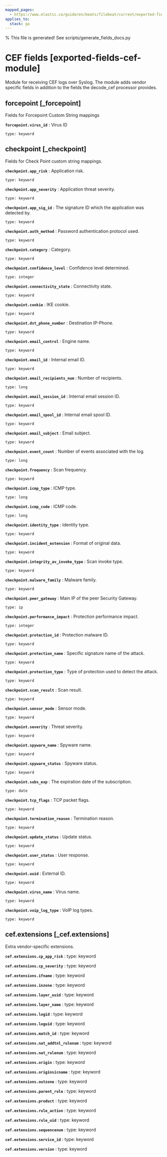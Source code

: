 ```yaml
---
mapped_pages:
  - https://www.elastic.co/guide/en/beats/filebeat/current/exported-fields-cef-module.html
applies_to:
  stack: ga
---
```


% This file is generated! See scripts/generate_fields_docs.py

# CEF fields [exported-fields-cef-module]

Module for receiving CEF logs over Syslog. The module adds vendor specific fields in addition to the fields the decode_cef processor provides.

## forcepoint [_forcepoint]

Fields for Forcepoint Custom String mappings

**`forcepoint.virus_id`**
:   Virus ID

    type: keyword


## checkpoint [_checkpoint]

Fields for Check Point custom string mappings.

**`checkpoint.app_risk`**
:   Application risk.

    type: keyword


**`checkpoint.app_severity`**
:   Application threat severity.

    type: keyword


**`checkpoint.app_sig_id`**
:   The signature ID which the application was detected by.

    type: keyword


**`checkpoint.auth_method`**
:   Password authentication protocol used.

    type: keyword


**`checkpoint.category`**
:   Category.

    type: keyword


**`checkpoint.confidence_level`**
:   Confidence level determined.

    type: integer


**`checkpoint.connectivity_state`**
:   Connectivity state.

    type: keyword


**`checkpoint.cookie`**
:   IKE cookie.

    type: keyword


**`checkpoint.dst_phone_number`**
:   Destination IP-Phone.

    type: keyword


**`checkpoint.email_control`**
:   Engine name.

    type: keyword


**`checkpoint.email_id`**
:   Internal email ID.

    type: keyword


**`checkpoint.email_recipients_num`**
:   Number of recipients.

    type: long


**`checkpoint.email_session_id`**
:   Internal email session ID.

    type: keyword


**`checkpoint.email_spool_id`**
:   Internal email spool ID.

    type: keyword


**`checkpoint.email_subject`**
:   Email subject.

    type: keyword


**`checkpoint.event_count`**
:   Number of events associated with the log.

    type: long


**`checkpoint.frequency`**
:   Scan frequency.

    type: keyword


**`checkpoint.icmp_type`**
:   ICMP type.

    type: long


**`checkpoint.icmp_code`**
:   ICMP code.

    type: long


**`checkpoint.identity_type`**
:   Identity type.

    type: keyword


**`checkpoint.incident_extension`**
:   Format of original data.

    type: keyword


**`checkpoint.integrity_av_invoke_type`**
:   Scan invoke type.

    type: keyword


**`checkpoint.malware_family`**
:   Malware family.

    type: keyword


**`checkpoint.peer_gateway`**
:   Main IP of the peer Security Gateway.

    type: ip


**`checkpoint.performance_impact`**
:   Protection performance impact.

    type: integer


**`checkpoint.protection_id`**
:   Protection malware ID.

    type: keyword


**`checkpoint.protection_name`**
:   Specific signature name of the attack.

    type: keyword


**`checkpoint.protection_type`**
:   Type of protection used to detect the attack.

    type: keyword


**`checkpoint.scan_result`**
:   Scan result.

    type: keyword


**`checkpoint.sensor_mode`**
:   Sensor mode.

    type: keyword


**`checkpoint.severity`**
:   Threat severity.

    type: keyword


**`checkpoint.spyware_name`**
:   Spyware name.

    type: keyword


**`checkpoint.spyware_status`**
:   Spyware status.

    type: keyword


**`checkpoint.subs_exp`**
:   The expiration date of the subscription.

    type: date


**`checkpoint.tcp_flags`**
:   TCP packet flags.

    type: keyword


**`checkpoint.termination_reason`**
:   Termination reason.

    type: keyword


**`checkpoint.update_status`**
:   Update status.

    type: keyword


**`checkpoint.user_status`**
:   User response.

    type: keyword


**`checkpoint.uuid`**
:   External ID.

    type: keyword


**`checkpoint.virus_name`**
:   Virus name.

    type: keyword


**`checkpoint.voip_log_type`**
:   VoIP log types.

    type: keyword


## cef.extensions [_cef.extensions]

Extra vendor-specific extensions.

**`cef.extensions.cp_app_risk`**
:   type: keyword


**`cef.extensions.cp_severity`**
:   type: keyword


**`cef.extensions.ifname`**
:   type: keyword


**`cef.extensions.inzone`**
:   type: keyword


**`cef.extensions.layer_uuid`**
:   type: keyword


**`cef.extensions.layer_name`**
:   type: keyword


**`cef.extensions.logid`**
:   type: keyword


**`cef.extensions.loguid`**
:   type: keyword


**`cef.extensions.match_id`**
:   type: keyword


**`cef.extensions.nat_addtnl_rulenum`**
:   type: keyword


**`cef.extensions.nat_rulenum`**
:   type: keyword


**`cef.extensions.origin`**
:   type: keyword


**`cef.extensions.originsicname`**
:   type: keyword


**`cef.extensions.outzone`**
:   type: keyword


**`cef.extensions.parent_rule`**
:   type: keyword


**`cef.extensions.product`**
:   type: keyword


**`cef.extensions.rule_action`**
:   type: keyword


**`cef.extensions.rule_uid`**
:   type: keyword


**`cef.extensions.sequencenum`**
:   type: keyword


**`cef.extensions.service_id`**
:   type: keyword


**`cef.extensions.version`**
:   type: keyword


